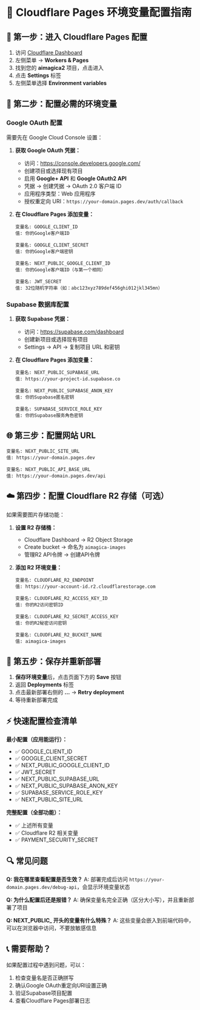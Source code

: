 # 🔧 Cloudflare Pages 环境变量配置指南

## 📍 第一步：进入 Cloudflare Pages 配置

1. 访问 [Cloudflare Dashboard](https://dash.cloudflare.com/)
2. 左侧菜单 → **Workers & Pages**
3. 找到您的 **aimagica2** 项目，点击进入
4. 点击 **Settings** 标签
5. 左侧菜单选择 **Environment variables**

## 🔐 第二步：配置必需的环境变量

### Google OAuth 配置
需要先在 Google Cloud Console 设置：

1. **获取 Google OAuth 凭据：**
   - 访问：https://console.developers.google.com/
   - 创建项目或选择现有项目
   - 启用 **Google+ API** 和 **Google OAuth2 API**
   - 凭据 → 创建凭据 → OAuth 2.0 客户端 ID
   - 应用程序类型：Web 应用程序
   - 授权重定向 URI：`https://your-domain.pages.dev/auth/callback`

2. **在 Cloudflare Pages 添加变量：**
   ```
   变量名: GOOGLE_CLIENT_ID
   值: 你的Google客户端ID
   
   变量名: GOOGLE_CLIENT_SECRET  
   值: 你的Google客户端密钥
   
   变量名: NEXT_PUBLIC_GOOGLE_CLIENT_ID
   值: 你的Google客户端ID（与第一个相同）
   
   变量名: JWT_SECRET
   值: 32位随机字符串（如：abc123xyz789def456ghi012jkl345mn）
   ```

### Supabase 数据库配置

1. **获取 Supabase 凭据：**
   - 访问：https://supabase.com/dashboard
   - 创建新项目或选择现有项目
   - Settings → API → 复制项目 URL 和密钥

2. **在 Cloudflare Pages 添加变量：**
   ```
   变量名: NEXT_PUBLIC_SUPABASE_URL
   值: https://your-project-id.supabase.co
   
   变量名: NEXT_PUBLIC_SUPABASE_ANON_KEY
   值: 你的Supabase匿名密钥
   
   变量名: SUPABASE_SERVICE_ROLE_KEY
   值: 你的Supabase服务角色密钥
   ```

## 🌐 第三步：配置网站 URL

```
变量名: NEXT_PUBLIC_SITE_URL
值: https://your-domain.pages.dev

变量名: NEXT_PUBLIC_API_BASE_URL  
值: https://your-domain.pages.dev/api
```

## ☁️ 第四步：配置 Cloudflare R2 存储（可选）

如果需要图片存储功能：

1. **设置 R2 存储桶：**
   - Cloudflare Dashboard → R2 Object Storage
   - Create bucket → 命名为 `aimagica-images`
   - 管理R2 API令牌 → 创建API令牌

2. **添加 R2 环境变量：**
   ```
   变量名: CLOUDFLARE_R2_ENDPOINT
   值: https://your-account-id.r2.cloudflarestorage.com
   
   变量名: CLOUDFLARE_R2_ACCESS_KEY_ID
   值: 你的R2访问密钥ID
   
   变量名: CLOUDFLARE_R2_SECRET_ACCESS_KEY
   值: 你的R2秘密访问密钥
   
   变量名: CLOUDFLARE_R2_BUCKET_NAME
   值: aimagica-images
   ```

## 🎯 第五步：保存并重新部署

1. **保存环境变量**后，点击页面下方的 **Save** 按钮
2. 返回 **Deployments** 标签
3. 点击最新部署右侧的 **...** → **Retry deployment**
4. 等待重新部署完成

## ⚡ 快速配置检查清单

**最小配置（应用能运行）：**
- ✅ GOOGLE_CLIENT_ID
- ✅ GOOGLE_CLIENT_SECRET  
- ✅ NEXT_PUBLIC_GOOGLE_CLIENT_ID
- ✅ JWT_SECRET
- ✅ NEXT_PUBLIC_SUPABASE_URL
- ✅ NEXT_PUBLIC_SUPABASE_ANON_KEY
- ✅ SUPABASE_SERVICE_ROLE_KEY
- ✅ NEXT_PUBLIC_SITE_URL

**完整配置（全部功能）：**
- ✅ 上述所有变量
- ✅ Cloudflare R2 相关变量
- ✅ PAYMENT_SECURITY_SECRET

## 🔍 常见问题

**Q: 我在哪里查看配置是否生效？**
A: 部署完成后访问 `https://your-domain.pages.dev/debug-api`，会显示环境变量状态

**Q: 为什么配置后还是报错？**
A: 确保变量名完全正确（区分大小写），并且重新部署了项目

**Q: NEXT_PUBLIC_ 开头的变量有什么特殊？**
A: 这些变量会嵌入到前端代码中，可以在浏览器中访问，不要放敏感信息

## 📞 需要帮助？

如果配置过程中遇到问题，可以：
1. 检查变量名是否正确拼写
2. 确认Google OAuth重定向URI设置正确
3. 验证Supabase项目配置
4. 查看Cloudflare Pages部署日志
